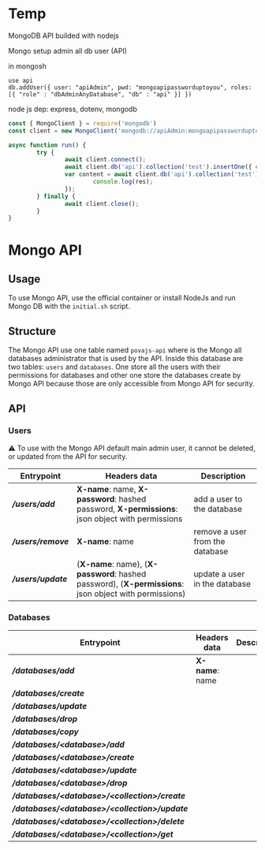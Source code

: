 # Temp 

MongoDB API builded with nodejs

Mongo setup admin all db user (API)

in mongosh

```
use api
db.addUser({ user: "apiAdmin", pwd: "mongoapipassworduptoyou", roles: [{ "role" : "dbAdminAnyDatabase", "db" : "api" }] })
```

node js dep: express, dotenv, mongodb
```js
const { MongoClient } = require('mongodb')
const client = new MongoClient('mongodb://apiAdmin:mongoapipassworduptoyou@localhost:27017/api')

async function run() {
        try {
                await client.connect();
                await client.db('api').collection('test').insertOne({ content: 'test' })
                var content = await client.db('api').collection('test').find().toArray(function (err, res) {
                        console.log(res);
                });
        } finally {
                await client.close();
        }
}
```

# Mongo API 

## Usage

To use Mongo API, use the official container or install NodeJs and run Mongo DB with the `initial.sh` script.

## Structure

The Mongo API use one table named `povajs-api` where is the Mongo all databases administrator that is used by the API. Inside this database are two tables: `users` and `databases`. One store all the users with their permissions for databases and other one store the databases create by Mongo API because those are only accessible from Mongo API for security.

## API

### Users

⚠ To use with the Mongo API default main admin user, it cannot be deleted, or updated from the API for security.

| Entrypoint | Headers data | Description |
| - | - | - |
| ***/users/add*** | **X-name**: name, **X-password**: hashed password, **X-permissions**: json object with permissions | add a user to the database |
| ***/users/remove*** | **X-name**: name | remove a user from the database |
| ***/users/update*** | (**X-name**: name), (**X-password**: hashed password), (**X-permissions**: json object with permissions) | update a user in the database |

### Databases

| Entrypoint | Headers data | Description |
| - | - | - |
| ***/databases/add*** | **X-name**: name |  |
| ***/databases/create*** |  |  |
| ***/databases/update*** |  |  |
| ***/databases/drop*** |  |  |
| ***/databases/copy*** |  |  |
| ***/databases/&lt;database>/add*** |  |  |
| ***/databases/&lt;database>/create*** |  |  |
| ***/databases/&lt;database>/update*** |  |  |
| ***/databases/&lt;database>/drop*** |  |  |
| ***/databases/&lt;database>/&lt;collection>/create*** |  |  |
| ***/databases/&lt;database>/&lt;collection>/update*** |  |  |
| ***/databases/&lt;database>/&lt;collection>/delete*** |  |  |
| ***/databases/&lt;database>/&lt;collection>/get*** |  |  |
